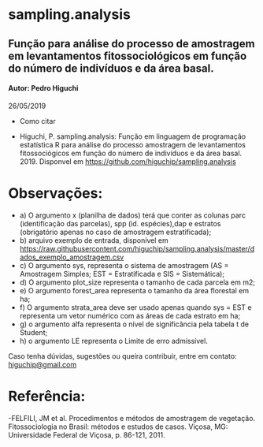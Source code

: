 # sampling.analysis
## Função para análise do processo de amostragem em levantamentos fitossociológicos em função do número de indivíduos e da área basal.
#### Autor:  Pedro Higuchi                                   
 26/05/2019

* Como citar

* Higuchi, P. sampling.analysis: Função em linguagem de programação estatística R para análise do processo amostragem de levantamentos fitossociógicos em função do número de indivíduos e da área basal. 2019. Disponvel em https://github.com/higuchip/sampling.analysis

# Observações:											                      
- a) O argumento x (planilha de dados) terá que conter as colunas parc (identificação das parcelas), spp (id. espécies),dap e estratos (obrigatório apenas no caso de amostragem estratificada);
- b) arquivo exemplo de entrada, disponível em https://raw.githubusercontent.com/higuchip/sampling.analysis/master/dados_exemplo_amostragem.csv
- c) O argumento sys, representa o sistema de amostragem (AS = Amostragem Simples; EST = Estratificada e SIS = Sistemática);
- d) O argumento plot_size representa o tamanho de cada parcela em m2;
- e) O argumento forest_area representa o tamanho da área florestal em ha;
- f) O argumento strata_area deve ser usado apenas quando sys = EST e representa um vetor numérico com as áreas de cada estrato em ha;
- g) o argumento alfa representa o nível de significância pela tabela t de Student;
- h) o argumento LE representa o Limite de erro admissível.


Caso tenha dúvidas, sugestões ou queira contribuir, entre em contato: higuchip@gmail.com


# Referência:
-FELFILI, JM et al. Procedimentos e métodos de amostragem de vegetação. Fitossociologia no Brasil: métodos e estudos de casos. Viçosa, MG: Universidade Federal de Viçosa, p. 86-121, 2011.
